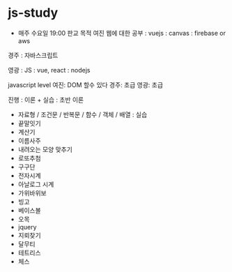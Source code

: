 # js-study
- 매주 수요일 19:00 판교
목적
여진
웹에 대한 공부
    : vuejs
    : canvas
    : firebase or aws

경주
    : 자바스크립트 

영광
    : JS
    : vue, react
    : nodejs

javascript level
    여진: DOM 할수 있다
    경주: 초급
    영광: 초급

진행
    : 이론 + 실습
    : 초반 이론
* 자료형 / 조건문 / 반복문 / 함수 / 객체 / 배열
    : 실습
* 끝말잇기
* 계산기
* 이름사주
* 내려오는 모양 맞추기
* 로또추첨 
* 구구단
* 전자시계
* 아날로그 시계
* 가위바위보
* 빙고
* 베이스볼
* 오목
* jquery
* 지뢰찾기
* 달무티
* 테트리스
* 체스
